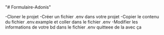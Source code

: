 "# Formulaire-Adonis" 

-Cloner le projet
-Créer un fichier .env dans votre projet
-Copier le contenu du fichier .env.example et coller dans le fichier .env
-Modifier les informations de votre bd dans le fichier .env
quitteee de la avec ça
